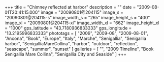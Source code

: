 +++
title = "Chimney reflected at harbor"
description = ""
date = "2009-08-01T20:41:15.000"
image = "20090801@204115"
image_s = "20090801@204115-s"
image_width_s = "265"
image_height_s = "400"
image_xl = "20090801@204115-xl"
image_width_xl = "662"
image_height_xl = "1000"
gps_latitude = "43.7180936833333"
gps_longitude = "13.2195996833333"
phototags = [ "2009", "2009-08", "2009-08-01", "Ancona", "Book", "Europe", "Italy", "Marche", "Senigallia", "Senigallia harbor", "SenigalliaMareCollina", "harbor", "outdoor", "reflection", "seascape", "summer", "sunset" ]
galleries = [ "", "2009 Timeline", "Book Senigallia Mare Collina", "Senigallia City and Seaside" ]
+++
